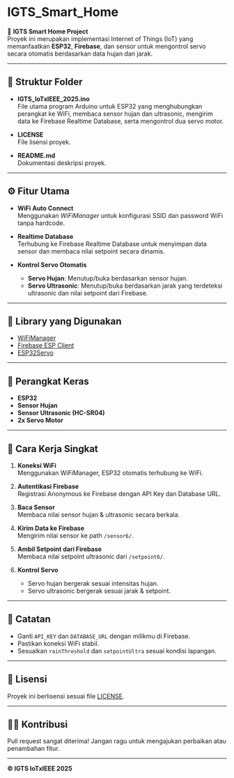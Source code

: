 # IGTS_Smart_Home

🚀 **IGTS Smart Home Project**  
Proyek ini merupakan implementasi Internet of Things (IoT) yang memanfaatkan **ESP32**, **Firebase**, dan sensor untuk mengontrol servo secara otomatis berdasarkan data hujan dan jarak.

---

## 📂 Struktur Folder

- **IGTS_IoTxIEEE_2025.ino**  
  File utama program Arduino untuk ESP32 yang menghubungkan perangkat ke WiFi, membaca sensor hujan dan ultrasonic, mengirim data ke Firebase Realtime Database, serta mengontrol dua servo motor.
  
- **LICENSE**  
  File lisensi proyek.

- **README.md**  
  Dokumentasi deskripsi proyek.

---

## ⚙️ Fitur Utama

- **WiFi Auto Connect**  
  Menggunakan *WiFiManager* untuk konfigurasi SSID dan password WiFi tanpa hardcode.
  
- **Realtime Database**  
  Terhubung ke Firebase Realtime Database untuk menyimpan data sensor dan membaca nilai setpoint secara dinamis.
  
- **Kontrol Servo Otomatis**  
  - **Servo Hujan**: Menutup/buka berdasarkan sensor hujan.
  - **Servo Ultrasonic**: Menutup/buka berdasarkan jarak yang terdeteksi ultrasonic dan nilai setpoint dari Firebase.

---

## 🧰 Library yang Digunakan

- [WiFiManager](https://github.com/tzapu/WiFiManager)
- [Firebase ESP Client](https://github.com/mobizt/Firebase-ESP-Client)
- [ESP32Servo](https://github.com/jkb-git/ESP32Servo)

---

## 🔌 Perangkat Keras

- **ESP32**
- **Sensor Hujan**
- **Sensor Ultrasonic (HC-SR04)**
- **2x Servo Motor**

---

## 📡 Cara Kerja Singkat

1. **Koneksi WiFi**  
   Menggunakan WiFiManager, ESP32 otomatis terhubung ke WiFi.

2. **Autentikasi Firebase**  
   Registrasi Anonymous ke Firebase dengan API Key dan Database URL.

3. **Baca Sensor**  
   Membaca nilai sensor hujan & ultrasonic secara berkala.

4. **Kirim Data ke Firebase**  
   Mengirim nilai sensor ke path `/sensor6/`.

5. **Ambil Setpoint dari Firebase**  
   Membaca nilai setpoint ultrasonic dari `/setpoint6/`.

6. **Kontrol Servo**  
   - Servo hujan bergerak sesuai intensitas hujan.
   - Servo ultrasonic bergerak sesuai jarak & setpoint.

---

## 📌 Catatan

- Ganti `API_KEY` dan `DATABASE_URL` dengan milikmu di Firebase.
- Pastikan koneksi WiFi stabil.
- Sesuaikan `rainThreshold` dan `setpointUltra` sesuai kondisi lapangan.

---

## 📜 Lisensi

Proyek ini berlisensi sesuai file [LICENSE](./LICENSE).

---

## 👨‍💻 Kontribusi

Pull request sangat diterima! Jangan ragu untuk mengajukan perbaikan atau penambahan fitur.

---

**© IGTS IoTxIEEE 2025**

